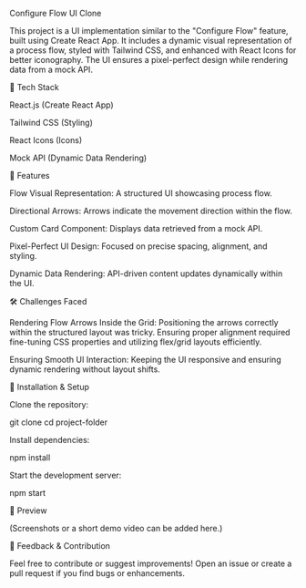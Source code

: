 Configure Flow UI Clone

This project is a UI implementation similar to the "Configure Flow" feature, built using Create React App. It includes a dynamic visual representation of a process flow, styled with Tailwind CSS, and enhanced with React Icons for better iconography. The UI ensures a pixel-perfect design while rendering data from a mock API.

🚀 Tech Stack

React.js (Create React App)

Tailwind CSS (Styling)

React Icons (Icons)

Mock API (Dynamic Data Rendering)

🎯 Features

Flow Visual Representation: A structured UI showcasing process flow.

Directional Arrows: Arrows indicate the movement direction within the flow.

Custom Card Component: Displays data retrieved from a mock API.

Pixel-Perfect UI Design: Focused on precise spacing, alignment, and styling.

Dynamic Data Rendering: API-driven content updates dynamically within the UI.

🛠️ Challenges Faced

Rendering Flow Arrows Inside the Grid: Positioning the arrows correctly within the structured layout was tricky. Ensuring proper alignment required fine-tuning CSS properties and utilizing flex/grid layouts efficiently.

Ensuring Smooth UI Interaction: Keeping the UI responsive and ensuring dynamic rendering without layout shifts.

📌 Installation & Setup

Clone the repository:

git clone <repository-url>
cd project-folder

Install dependencies:

npm install

Start the development server:

npm start

📸 Preview

(Screenshots or a short demo video can be added here.)

📢 Feedback & Contribution

Feel free to contribute or suggest improvements! Open an issue or create a pull request if you find bugs or enhancements.
